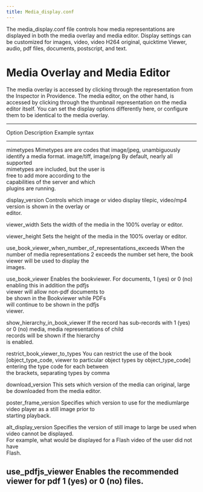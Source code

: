 ```yaml
---
title: Media_display.conf
---
```


The media_display.conf file controls how media representations are
displayed in both the media overlay and media editor. Display settings
can be customized for images, video, video H264 original, quicktime
Viewer, audio, pdf files, documents, postscript, and text.

# Media Overlay and Media Editor

The media overlay is accessed by clicking through the representation
from the Inspector in Providence. The media editor, on the other hand,
is accessed by clicking through the thumbnail representation on the
media editor itself. You can set the display options differently here,
or configure them to be identical to the media overlay.

  -----------------------------------------------------------------------------------------------------------------------
  Option                                                   Description                              Example syntax
  -------------------------------------------------------- ---------------------------------------- ---------------------
  mimetypes                                                Mimetypes are are codes that             image/jpeg,
                                                           unambiguously identify a media format.   image/tiff, image/png
                                                           By default, nearly all supported         
                                                           mimetypes are included, but the user is  
                                                           free to add more according to the        
                                                           capabilities of the server and which     
                                                           plugins are running.                     

  display_version                                          Controls which image or video display    tilepic, video/mp4
                                                           version is shown in the overlay or       
                                                           editor.                                  

  viewer_width                                             Sets the width of the media in the       100%
                                                           overlay or editor.                       

  viewer_height                                            Sets the height of the media in the      100%
                                                           overlay or editor.                       

  use_book_viewer_when_number_of_representations_exceeds   When the number of media representations 2
                                                           exceeds the number set here, the book    
                                                           viewer will be used to display the       
                                                           images.                                  

  use_book_viewer                                          Enables the bookviewer. For documents,   1 (yes) or 0 (no)
                                                           enabling this in addition the pdfjs      
                                                           viewer will allow non-pdf documents to   
                                                           be shown in the Bookviewer while PDFs    
                                                           will continue to be shown in the pdfjs   
                                                           viewer.                                  

  show_hierarchy_in_book_viewer                            If the record has sub-records with       1 (yes) or 0 (no)
                                                           media, media representations of child    
                                                           records will be shown if the hierarchy   
                                                           is enabled.                              

  restrict_book_viewer_to_types                            You can restrict the use of the book     \[object_type_code,
                                                           viewer to particular object types by     object_type_code\]
                                                           entering the type code for each between  
                                                           the brackets, separating types by comma  

  download_version                                         This sets which version of the media can original, large
                                                           be downloaded from the media editor.     

  poster_frame_version                                     Specifies which version to use for the   mediumlarge
                                                           video player as a still image prior to   
                                                           starting playback.                       

  alt_display_version                                      Specifies the version of still image to  large
                                                           be used when video cannot be displayed.  
                                                           For example, what would be displayed for 
                                                           a Flash video of the user did not have   
                                                           Flash.                                   

  use_pdfjs_viewer                                         Enables the recommended viewer for pdf   1 (yes) or 0 (no)
                                                           files.                                   
  -----------------------------------------------------------------------------------------------------------------------
